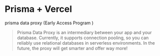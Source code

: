 # Prisma + Vercel

prisma data proxy (Early Access Program )

> Prisma Data Proxy is an intermediary between your app and your database. Currently, it supports connection pooling, so you can reliably use relational databases in serverless environments. In the future, the proxy will get smarter and offer way more!
